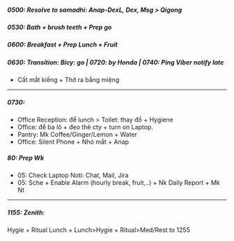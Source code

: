 ##### 0500: Resolve to samadhi: Anap-DexL, Dex, Msg > Qigong
##### 0530: Bath + brush teeth + Prep go
##### 0600: Breakfast + Prep Lunch + Fruit
##### 0630: Transition: Bicy: go |  0720: by Honda | 0740: Ping Viber notify late
+ Cất mắt kiếng + Thở ra bằng miệng
---
##### 0730: 
+ Office Reception: để lunch > Toilet: thay đồ + Hygiene
+ Office: để ba lô + đeo thẻ cty + turn on Laptop.
+ Pantry: Mk Coffee/Ginger/Lemon + Water
+ Office: Silent Phone + Nhỏ mắt + Anap
##### 80: Prep Wk
+ 05: Check Laptop Noti: Chat, Mail, Jira
+ 05: Sche + Enable Alarm (hourly break, fruit,..) + Nk Daily Report + Mk Nt
---
##### 1155: Zenith: 
Hygie + Ritual Lunch + Lunch>Hygie + Ritual>Med/Rest to 1255
